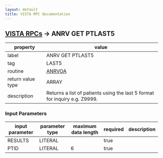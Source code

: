```yaml
---
layout: default
title: VISTA RPC documentation
---
```




## [VISTA RPCs](TableOfContent.md) &#8594; ANRV GET PTLAST5 

 property | value 
--- | --- 
 label | ANRV GET PTLAST5
 tag | LAST5
 routine | [ANRVOA](http://code.osehra.org/dox/Routine_ANRVOA_source.html)
 return value type | ARRAY
 description | Returns a list of patients using the last 5 format for inquiry e.g. Z9999.

### Input Parameters

| input parameter | parameter type | maximum data length | required | description | 
| --- | --- | --- | --- | --- | 
| RESULTS | LITERAL |  | true |  | 
| PTID | LITERAL | 6 | true |  | 